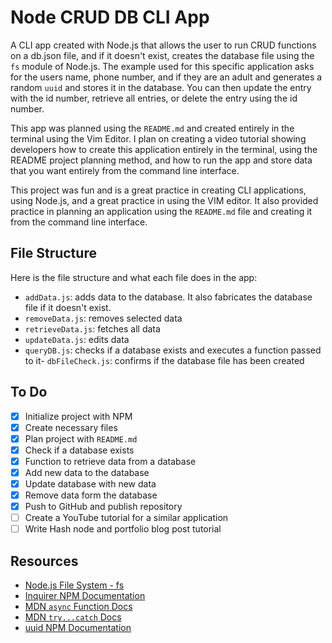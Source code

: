 # Node CRUD DB CLI App


A CLI app created with Node.js that allows the user to run CRUD functions on a db.json file, and if it doesn't exist, creates the database file using the `fs` module of Node.js. The example used for this specific application asks for the users name, phone number, and if they are an adult and generates a random `uuid` and stores it in the database. You can then update the entry with the id number, retrieve all entries, or delete the entry using the id number.

This app was planned using the `README.md` and created entirely in the terminal using the Vim Editor. I plan on creating a video tutorial showing developers how to create this application entirely in the terminal, using the README project planning method, and how to run the app and store data that you want entirely from the command line interface. 

This project was fun and is a great practice in creating CLI applications, using Node.js, and a great practice in using the VIM editor. It also provided practice in planning an application using the `README.md` file and creating it from the command line interface.

## File Structure

Here is the file structure and what each file does in the app:

- `addData.js`: adds data to the database. It also fabricates the database file if it doesn't exist.
- `removeData.js`: removes selected data
- `retrieveData.js`: fetches all data
- `updateData.js`: edits data
- `queryDB.js`: checks if a database exists and executes a function passed to it- `dbFileCheck.js`: confirms if the database file has been created

## To Do

- [x] Initialize project with NPM
- [x] Create necessary files
- [x] Plan project with `README.md`
- [x] Check if a database exists
- [x] Function to retrieve data from a database
- [x] Add new data to the database
- [x] Update database with new data
- [x] Remove data form the database
- [x] Push to GitHub and publish repository
- [ ] Create a YouTube tutorial for a similar application
- [ ] Write Hash node and portfolio blog post tutorial

## Resources

- [Node.js File System - fs](https://nodejs.org/api/fs.html)
- [Inquirer NPM Documentation](https://www.npmjs.com/package/inquirer)
- [MDN `async` Function Docs](https://developer.mozilla.org/en-US/docs/Web/JavaScript/Reference/Statements/async_function)
- [MDN `try...catch` Docs](https://developer.mozilla.org/en-US/docs/Web/JavaScript/Reference/Statements/try...catch)
- [uuid NPM Documentation](https://www.npmjs.com/package/uuid)

